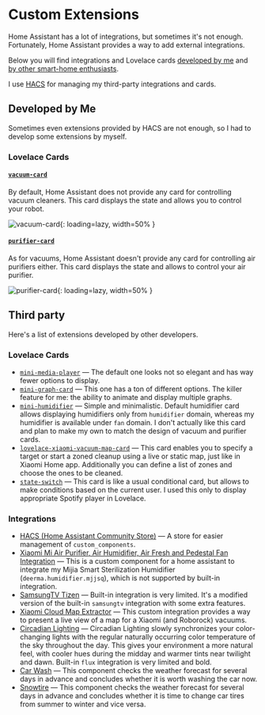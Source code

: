 # Custom Extensions

Home Assistant has a lot of integrations, but sometimes it's not enough. Fortunately, Home Assistant provides a way to add external integrations.

Below you will find integrations and Lovelace cards [developed by me](#developed-by-me) and [by other smart-home enthusiasts](#third-party).

I use [HACS](//hacs.xyz) for managing my third-party integrations and cards.

## Developed by Me

Sometimes even extensions provided by HACS are not enough, so I had to develop some extensions by myself.

### Lovelace Cards

#### [`vacuum-card`](https://github.com/denysdovhan/vacuum-card)

By default, Home Assistant does not provide any card for controlling vacuum cleaners. This card displays the state and allows you to control your robot.

![vacuum-card](https://user-images.githubusercontent.com/3459374/81119202-fa60b500-8f32-11ea-9b23-325efa93d7ab.gif){: loading=lazy, width=50% }

#### [`purifier-card`](https://github.com/denysdovhan/purifier-card)

As for vacuums, Home Assistant doesn't provide any card for controlling air purifiers either. This card displays the state and allows to control your air purifier.

![purifier-card](https://user-images.githubusercontent.com/3459374/94728037-48ee7000-0368-11eb-8637-c8bbc5ffaf99.gif){: loading=lazy, width=50% }

## Third party

Here's a list of extensions developed by other developers.

### Lovelace Cards

- [`mini-media-player`](https://github.com/kalkih/mini-media-player) — The default one looks not so elegant and has way fewer options to display.
- [`mini-graph-card`](https://github.com/kalkih/mini-graph-card) — This one has a ton of different options. The killer feature for me: the ability to animate and display multiple graphs.
- [`mini-humidifier`](https://github.com/artem-sedykh/mini-humidifier) — Simple and minimalistic. Default humidifier card allows displaying humidifiers only from `humidifier` domain, whereas my humidifier is available under `fan` domain. I don't actually like this card and plan to make my own to match the design of vacuum and purifier cards.
- [`lovelace-xiaomi-vacuum-map-card`](https://github.com/PiotrMachowski/lovelace-xiaomi-vacuum-map-card) — This card enables you to specify a target or start a zoned cleanup using a live or static map, just like in Xiaomi Home app. Additionally you can define a list of zones and choose the ones to be cleaned.
- [`state-switch`](https://github.com/thomasloven/lovelace-state-switch) — This card is like a usual conditional card, but allows to make conditions based on the current user. I used this only to display appropriate Spotify player in Lovelace.

### Integrations

- [HACS (Home Assistant Community Store)](//hacs.xyz) — A store for easier management of `custom_components`.
- [Xiaomi Mi Air Purifier, Air Humidifier, Air Fresh and Pedestal Fan Integration](https://github.com/syssi/xiaomi_airpurifier) — This is a custom component for a home assistant to integrate my Mijia Smart Sterilization Humidifier (`deerma.humidifier.mjjsq`), which is not supported by built-in integration.
- [SamsungTV Tizen](https://github.com/jaruba/ha-samsungtv-tizen) — Built-in integration is very limited. It's a modified version of the built-in `samsungtv` integration with some extra features.
- [Xiaomi Cloud Map Extractor](https://github.com/PiotrMachowski/Home-Assistant-custom-components-Xiaomi-Cloud-Map-Extractor) — This custom integration provides a way to present a live view of a map for a Xiaomi (and Roborock) vacuums.
- [Circadian Lighting](https://github.com/claytonjn/hass-circadian_lighting) — Circadian Lighting slowly synchronizes your color-changing lights with the regular naturally occurring color temperature of the sky throughout the day. This gives your environment a more natural feel, with cooler hues during the midday and warmer tints near twilight and dawn. Built-in `flux` integration is very limited and bold.
- [Car Wash](https://github.com/Limych/ha-car_wash) — This component checks the weather forecast for several days in advance and concludes whether it is worth washing the car now.
- [Snowtire](https://github.com/Limych/ha-snowtire) — This component checks the weather forecast for several days in advance and concludes whether it is time to change car tires from summer to winter and vice versa.
